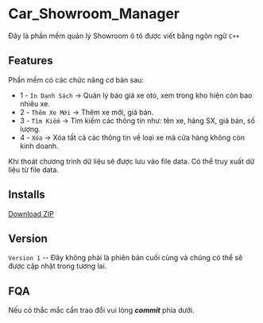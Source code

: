 # Car_Showroom_Manager
Đây là phần mềm quản lý Showroom ô tô được viết bằng ngôn ngữ ` C++ `

## Features
Phần mềm có các chức năng cơ bản sau:
 
+ 1 - `In Danh Sách`	->	Quản lý báo giá xe oto, xem trong kho hiện còn bao nhiêu xe.
+ 2 - `Thêm Xe Mới`		->	Thêm xe mới, giá bán.
+ 3 - `Tìm Kiếm`		  ->	Tìm kiếm các thông tin như: tên xe, hãng SX, giá bán, số lượng.
+ 4 - `Xóa`		      ->	Xóa tất cả các thông tin về loại xe mà cửa hàng không còn kinh doanh.

Khi thoát chương trình dữ liệu sẽ được lưu vào file data. Có thể truy xuất dữ liệu từ file data.

## Installs
[Download ZIP](https://github.com/QuocViet132/Car_Showroom_Manager/archive/refs/heads/master.zip)

## Version
`Version 1` -- Đây không phải là phiên bản cuối cùng và chúng có thể sẽ được cập nhật trong tương lai.

## FQA
Nếu có thắc mắc cần trao đổi vui lòng **_commit_** phía dưới.

